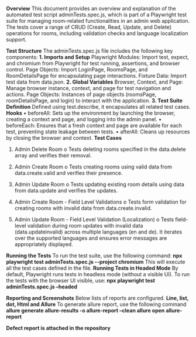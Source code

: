 **Overview**
This document provides an overview and explanation of the automated test script adminTests.spec.js, which is part of a Playwright test suite for managing room-related functionalities in an admin web application. The tests cover a range of CRUD (Create, Read, Update, and Delete) operations for rooms, including validation checks and language localization support.

**Test Structure**
  The adminTests.spec.js file includes the following key components:
**1. Imports and Setup**
  Playwright Modules: Import test, expect, and chromium from Playwright for test running, assertions, and browser control.
  Page Objects: Import LoginPage, RoomsPage, and RoomDetailsPage for encapsulating page interactions.
  Fixture Data: Import test data from data.json.
**2. Global Variables**
  Browser, Context, and Page: Manage browser instance, context, and page for test navigation and actions.
  Page Objects: Instances of page objects (roomsPage, roomDetailsPage, and login) to interact with the application.
**3. Test Suite Definition**
Defined using test.describe, it encapsulates all related test cases.
**Hooks**
•	beforeAll: Sets up the environment by launching the browser, creating a context and page, and logging into the admin panel.
•	beforeEach: Ensures that a fresh context and page are available for each test, preventing state leakage between tests.
•	afterAll: Cleans up resources by closing the browser and context.
**Test Cases**
  1. Admin Delete Room
    o	Tests deleting rooms specified in the data.delete array and verifies their removal.
  2. Admin Create Room
    o	Tests creating rooms using valid data from data.create.valid and verifies their presence.
  
  3. Admin Update Room
   o	Tests updating existing room details using data from data.update and verifies the updates.
  4. Admin Create Room - Field Level Validations
   o	Tests form validation for creating rooms with invalid data from data.create.invalid.
  5. Admin Update Room - Field Level Validation (Localization)
   o	Tests field-level validation during room updates with invalid data (data.updateinvalid) across multiple languages (en and de). It iterates over the supported languages and ensures error messages are appropriately displayed.

**Running the Tests**
To run the test suite, use the following command:
**npx playwright test adminTests.spec.js --project chromium**
This will execute all the test cases defined in the file.
**Running Tests in Headed Mode**
By default, Playwright runs tests in headless mode (without a visible UI). To run the tests with the browser UI visible, use:
**npx playwright test adminTests.spec.js –headed**

**Reporting and Screenshots**
Below lists of reports are configured.
**Line, list, dot, Html and Allure**
To generate allure report, use the following command
**allure generate allure-results -o allure-report –clean
allure open allure-report**

**Defect report is attached in the repository**


